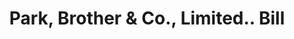 ---
doi: 10.7916/D88S623W
date_other: '1800'
date_other_textual: 1800-1899
form: printed ephemera
genre:
- Invoices
name:
- Park, Brother & Co., Limited.
object_in_context_url: https://biggert.cul.columbia.edu/items/view/ave_biggert_01923
subject_hierarchical_geographic:
- Pittsburgh, Pennsylvania, United States
subject_name:
- Park, Brother & Co., Limited.
title: Park, Brother & Co., Limited.. Bill
sort_title: Park, Brother & Co., Limited.. Bill
call_number: ave_biggert_01923
coordinates:
- 40.439722222222215,-79.97638888888889
pid: ave_biggert_01923
identifiers: ave_biggert_01923
canvas_id: ldpd:397181
permalink: "/items/ave_biggert_01923/"
layout: iiif-image-page
---